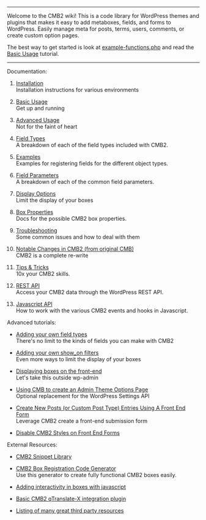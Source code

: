 ****
Welcome to the CMB2 wiki! This is a code library for WordPress themes and plugins that makes it easy to add metaboxes, fields, and forms to WordPress. Easily manage meta for posts, terms, users, comments, or create custom option pages.

The best way to get started is look at [example-functions.php](https://github.com/CMB2/CMB2/blob/master/example-functions.php) and read the [Basic Usage](https://github.com/CMB2/CMB2/wiki/Basic-Usage) tutorial.
****

Documentation:

1. [Installation](https://github.com/CMB2/CMB2/wiki/Installation)  
	Installation instructions for various environments

1. [Basic Usage](https://github.com/CMB2/CMB2/wiki/Basic-Usage)  
	Get up and running

1. [Advanced Usage](https://github.com/CMB2/CMB2/wiki/Advanced-Usage)  
	Not for the faint of heart

1. [Field Types](https://github.com/CMB2/CMB2/wiki/Field-Types)  
	A breakdown of each of the field types included with CMB2.

1. [Examples](https://github.com/CMB2/CMB2/wiki/Examples)  
	Examples for registering fields for the different object types.

1. [Field Parameters](https://github.com/CMB2/CMB2/wiki/Field-Parameters)  
	A breakdown of each of the common field parameters.

1. [Display Options](https://github.com/CMB2/CMB2/wiki/Display-Options)  
	Limit the display of your boxes

1. [Box Properties](https://github.com/CMB2/CMB2/wiki/Box-Properties)  
	Docs for the possible CMB2 box properties.

1. [Troubleshooting](https://github.com/CMB2/CMB2/wiki/Troubleshooting)  
	Some common issues and how to deal with them

1. [Notable Changes in CMB2 (from original CMB)](https://github.com/CMB2/CMB2/wiki/Notable-Changes-in-CMB2)  
	CMB2 is a complete re-write

1. [Tips & Tricks](https://github.com/CMB2/CMB2/wiki/Tips-&-Tricks)  
	10x your CMB2 skills.

1. [REST API](https://github.com/CMB2/CMB2/wiki/REST-API)  
	Access your CMB2 data through the WordPress REST API.

1. [Javascript API](https://github.com/CMB2/CMB2/wiki/Javascript-API)  
	How to work with the various CMB2 events and hooks in Javascript.

Advanced tutorials:

- [Adding your own field types](https://github.com/CMB2/CMB2/wiki/Adding-your-own-field-types)  
	There's no limit to the kinds of fields you can make with CMB2

- [Adding your own show_on filters](https://github.com/CMB2/CMB2/wiki/Adding-your-own-show_on-filters)  
	Even more ways to limit the display of your boxes

- [Displaying boxes on the front-end](https://github.com/CMB2/CMB2/wiki/Bringing-Metaboxes-to-the-Front-end)  
	Let's take this outside wp-admin

- [Using CMB to create an Admin Theme Options Page](https://github.com/CMB2/CMB2/wiki/Using-CMB-to-create-an-Admin-Theme-Options-Page)  
	Optional replacement for the WordPress Settings API

- [Create New Posts (or Custom Post Type) Entries Using A Front End Form](http://webdevstudios.com/2015/03/30/use-cmb2-to-create-a-new-post-submission-form/)  
  Leverage CMB2 create a front-end submission form

- [Disable CMB2 Styles on Front End Forms](http://kellenmace.com/disable-cmb2-styles-front-end-forms/)

External Resources:

- [CMB2 Snippet Library](https://github.com/CMB2/CMB2-Snippet-Library)

- [CMB2 Box Registration Code Generator](http://willthemoor.github.io/cmb2-metabox-generator/)  
	Use this generator to create fully functional CMB2 boxes easily.

- [Adding interactivity in boxes with javascript](http://hasin.me/2013/10/26/improving-ux-in-the-wordpress-admin-panel-with-interactive-meta-boxes/)

- [Basic CMB2 qTranslate-X integration plugin](https://wordpress.org/plugins/integration-cmb2-qtranslate/)

- [Listing of many great third party resources](https://github.com/CMB2/CMB2/blob/develop/README.md#3rd-party-resources)
